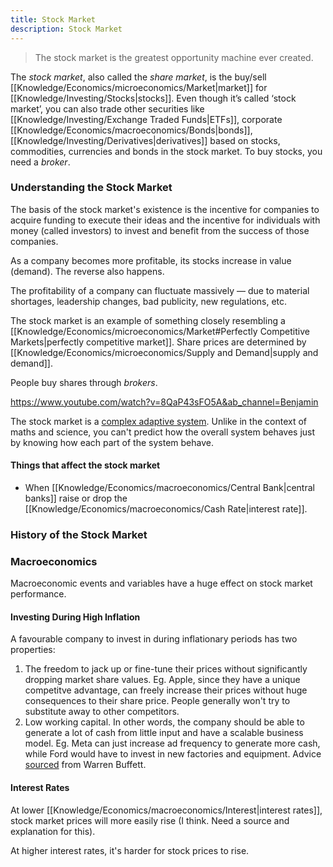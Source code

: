 ```yaml
---
title: Stock Market
description: Stock Market
---
```


> The stock market is the greatest opportunity machine ever created.

The *stock market*, also called the *share market*, is the buy/sell [[Knowledge/Economics/microeconomics/Market|market]] for [[Knowledge/Investing/Stocks|stocks]]. Even though it’s called ‘stock market’, you can also trade other securities like [[Knowledge/Investing/Exchange Traded Funds|ETFs]], corporate [[Knowledge/Economics/macroeconomics/Bonds|bonds]], [[Knowledge/Investing/Derivatives|derivatives]] based on stocks, commodities, currencies and bonds in the stock market. To buy stocks, you need a *broker*.

### Understanding the Stock Market
The basis of the stock market's existence is the incentive for companies to acquire funding to execute their ideas and the incentive for individuals with money (called investors) to invest and benefit from the success of those companies.

As a company becomes more profitable, its stocks increase in value (demand). The reverse also happens.

The profitability of a company can fluctuate massively — due to material shortages, leadership changes, bad publicity, new regulations, etc. 


The stock market is an example of something closely resembling a [[Knowledge/Economics/microeconomics/Market#Perfectly Competitive Markets|perfectly competitive market]]. Share prices are determined by [[Knowledge/Economics/microeconomics/Supply and Demand|supply and demand]].

People buy shares through *brokers*.




https://www.youtube.com/watch?v=8QaP43sFO5A&ab_channel=Benjamin


The stock market is a [complex adaptive system](https://en.wikipedia.org/wiki/Complex_adaptive_system). Unlike in the context of maths and science, you can't predict how the overall system behaves just by knowing how each part of the system behave. 

#### Things that affect the stock market

- When [[Knowledge/Economics/macroeconomics/Central Bank|central banks]] raise or drop the [[Knowledge/Economics/macroeconomics/Cash Rate|interest rate]].


### History of the Stock Market

### Macroeconomics
Macroeconomic events and variables have a huge effect on stock market performance.

#### Investing During High Inflation
A favourable company to invest in during inflationary periods has two properties:
1. The freedom to jack up or fine-tune their prices without significantly dropping market share values. Eg. Apple, since they have a unique competitve advantage, can freely increase their prices without huge consequences to their share price. People generally won't try to substitute away to other competitors.
2.  Low working capital. In other words, the company should be able to generate a lot of cash from little input and have a scalable business model. Eg. Meta can just increase ad frequency to generate more cash, while Ford would have to invest in new factories and equipment.
Advice [sourced](https://arichlife.com.au/how-warren-buffett-says-to-invest-during-high-inflation/) from Warren Buffett.

#### Interest Rates
At lower [[Knowledge/Economics/macroeconomics/Interest|interest rates]], stock market prices will more easily rise (I think. Need a source and explanation for this).

At higher interest rates, it's harder for stock prices to rise.

